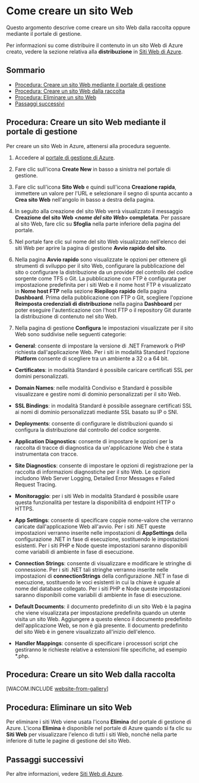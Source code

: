 <properties linkid="manage-services-how-to-create-websites" urlDisplayName="How to create" pageTitle="How to create websites - Azure service management" metaKeywords="Azure creating website, Azure deleting website" description="Learn how to create a website using the Azure Management Portal." metaCanonical="" services="web-sites" documentationCenter="" title="How to Create and Deploy a Website" authors="cephalin" solutions="" manager="wpickett" editor="" />

<tags ms.service="web-sites" ms.workload="web" ms.tgt_pltfrm="na" ms.devlang="na" ms.topic="article" ms.date="01/01/1900" ms.author="cephalin" />

# Come creare un sito Web

Questo argomento descrive come creare un sito Web dalla raccolta oppure mediante il portale di gestione.

Per informazioni su come distribuire il contenuto in un sito Web di Azure creato, vedere la sezione relativa alla **distribuzione** in [Siti Web di Azure][Siti Web di Azure].

## Sommario

-   [Procedura: Creare un sito Web mediante il portale di gestione][Procedura: Creare un sito Web mediante il portale di gestione]
-   [Procedura: Creare un sito Web dalla raccolta][Procedura: Creare un sito Web dalla raccolta]
-   [Procedura: Eliminare un sito Web][Procedura: Eliminare un sito Web]
-   [Passaggi successivi][Passaggi successivi]

## <a name="createawebsiteportal"></a>Procedura: Creare un sito Web mediante il portale di gestione

Per creare un sito Web in Azure, attenersi alla procedura seguente.

1.  Accedere al [portale di gestione di Azure][portale di gestione di Azure].

2.  Fare clic sull'icona **Create New** in basso a sinistra nel portale di gestione.

3.  Fare clic sull'icona **Sito Web** e quindi sull'icona **Creazione rapida**, immettere un valore per l'URL e selezionare il segno di spunta accanto a **Crea sito Web** nell'angolo in basso a destra della pagina.

4.  In seguito alla creazione del sito Web verrà visualizzato il messaggio **Creazione del sito Web \<*nome del sito Web*\> completata**. Per passare al sito Web, fare clic su **Sfoglia** nella parte inferiore della pagina del portale.

5.  Nel portale fare clic sul nome del sito Web visualizzato nell'elenco dei siti Web per aprire la pagina di gestione **Avvio rapido del sito**.

6.  Nella pagina **Avvio rapido** sono visualizzate le opzioni per ottenere gli strumenti di sviluppo per il sito Web, configurare la pubblicazione del sito o configurare la distribuzione da un provider del controllo del codice sorgente come TFS o Git. La pubblicazione con FTP è configurata per impostazione predefinita per i siti Web e il nome host FTP è visualizzato in **Nome host FTP** nella sezione **Riepilogo rapido** della pagina **Dashboard**. Prima della pubblicazione con FTP o Git, scegliere l'opzione **Reimposta credenziali di distribuzione** nella pagina **Dashboard** per poter eseguire l'autenticazione con l'host FTP o il repository Git durante la distribuzione di contenuto nel sito Web.

7.  Nella pagina di gestione **Configura** le impostazioni visualizzate per il sito Web sono suddivise nelle seguenti categorie:

 -   **General**: consente di impostare la versione di .NET Framework o PHP richiesta dall'applicazione Web. Per i siti in modalità Standard l'opzione **Platform** consente di scegliere tra un ambiente a 32 o a 64 bit.

 -   **Certificates**: in modalità Standard è possibile caricare certificati SSL per domini personalizzati.

 -   **Domain Names**: nelle modalità Condiviso e Standard è possibile visualizzare e gestire nomi di dominio personalizzati per il sito Web.

 -   **SSL Bindings**: in modalità Standard è possibile assegnare certificati SSL ai nomi di dominio personalizzati mediante SSL basato su IP o SNI.

 -   **Deployments**: consente di configurare le distribuzioni quando si configura la distribuzione dal controllo del codice sorgente.

 -   **Application Diagnostics**: consente di impostare le opzioni per la raccolta di tracce di diagnostica da un'applicazione Web che è stata instrumentata con tracce.

 -   **Site Diagnostics**: consente di impostare le opzioni di registrazione per la raccolta di informazioni diagnostiche per il sito Web. Le opzioni includono Web Server Logging, Detailed Error Messages e Failed Request Tracing.

 -   **Monitoraggio**: per i siti Web in modalità Standard è possibile usare questa funzionalità per testare la disponibilità di endpoint HTTP o HTTPS.

 -   **App Settings**: consente di specificare coppie nome-valore che verranno caricate dall'applicazione Web all'avvio. Per i siti .NET queste impostazioni verranno inserite nelle impostazioni di **AppSettings** della configurazione .NET in fase di esecuzione, sostituendo le impostazioni esistenti. Per i siti PHP e Node queste impostazioni saranno disponibili come variabili di ambiente in fase di esecuzione.

 -   **Connection Strings**: consente di visualizzare e modificare le stringhe di connessione. Per i siti .NET tali stringhe verranno inserite nelle impostazioni di **connectionStrings** della configurazione .NET in fase di esecuzione, sostituendo le voci esistenti in cui la chiave è uguale al nome del database collegato. Per i siti PHP e Node queste impostazioni saranno disponibili come variabili di ambiente in fase di esecuzione.

 -   **Default Documents**: il documento predefinito di un sito Web è la pagina che viene visualizzata per impostazione predefinita quando un utente visita un sito Web. Aggiungere a questo elenco il documento predefinito dell'applicazione Web, se non è già presente. Il documento predefinito del sito Web è in genere visualizzato all'inizio dell'elenco.

 -   **Handler Mappings**: consente di specificare i processori script che gestiranno le richieste relative a estensioni file specifiche, ad esempio \*.php.

## <a name="howtocreatefromgallery"></a>Procedura: Creare un sito Web dalla raccolta

[WACOM.INCLUDE [website-from-gallery](../includes/website-from-gallery.md)]

## <a name="deleteawebsite"></a>Procedura: Eliminare un sito Web

Per eliminare i siti Web viene usata l'icona **Elimina** del portale di gestione di Azure. L'icona **Elimina** è disponibile nel portale di Azure quando si fa clic su **Siti Web** per visualizzare l'elenco di tutti i siti Web, nonché nella parte inferiore di tutte le pagine di gestione del sito Web.

## <a name="nextsteps"></a>Passaggi successivi

Per altre informazioni, vedere [Siti Web di Azure][Siti Web di Azure].

  [Siti Web di Azure]: /it-it/documentation/services/web-sites/
  [Procedura: Creare un sito Web mediante il portale di gestione]: #createawebsiteportal
  [Procedura: Creare un sito Web dalla raccolta]: #howtocreatefromgallery
  [Procedura: Eliminare un sito Web]: #deleteawebsite
  [Passaggi successivi]: #nextsteps
  [portale di gestione di Azure]: http://manage.windowsazure.com/
